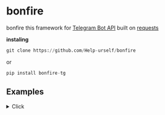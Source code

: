 # bonfire




bonfire this framework for [Telegram Bot API](https://core.telegram.org/bots/api) built on [requests](https://requests.readthedocs.io/en/latest/) <br>

**instaling**
```python 
git clone https://github.com/Help-urself/bonfire
```
or

```python 
pip install bonfire-tg


```


## Examples
<details>
  <summary> Click </summary>




### Simple [`send_message`](https://core.telegram.org/method/messages.sendMessage) request

```python
#git clone
import os
import sys
sys.path.append(os.path.abspath('you path to bonfire'))
from bonfire import *
from bonfire.methods import *

token = "TOKEN"
msg = message(token)


@bot.handler(token,command="/start")#command handler
def start():
    send_message(token,chat_id=msg.chat_id,text=f"<b>Hello </b> @{msg.author_username}",parse_mode='HTML')#send message



if __name__ == '__main__':
 while True:
  if bot.status(token) == "ok": #do not edit everything in startup
       bot.start_command(sys.modules[__name__])    
       bot.end_status(token)
 bot.start(token).start()

```

```python
#pip install
import os
import sys
from bonfire import *
from bonfire.methods import *

token = "TOKEN"
msg = message(token)


@bot.handler(token,command="/start")#command handler
def start():
    send_message(token,chat_id=msg.chat_id,text=f"<b>Hello </b> @{msg.author_username}",parse_mode='HTML')#send message



if __name__ == '__main__':
 while True:
  if bot.status(token) == "ok": #do not edit everything in startup
       bot.start_command(sys.modules[__name__])    
       bot.end_status(token)
 bot.start(token).start()

```

  </details>
  

    
   </details>
